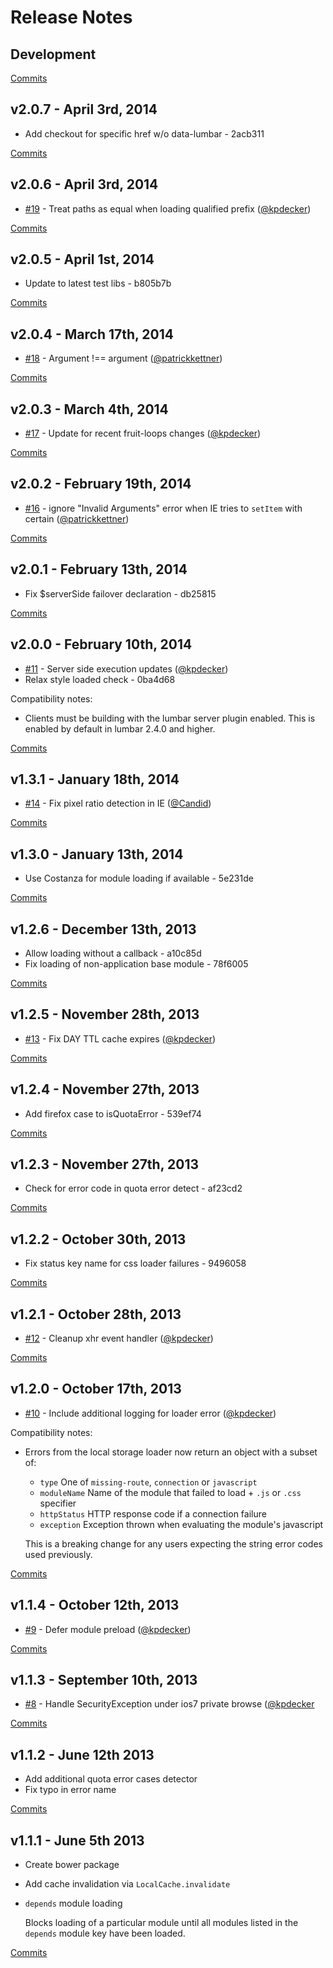 # Release Notes

## Development

[Commits](https://github.com/walmartlabs/lumbar-loader/compare/v2.0.7...master)

## v2.0.7 - April 3rd, 2014
- Add checkout for specific href w/o data-lumbar - 2acb311

[Commits](https://github.com/walmartlabs/lumbar-loader/compare/v2.0.6...v2.0.7)

## v2.0.6 - April 3rd, 2014
- [#19](https://github.com/walmartlabs/lumbar-loader/pull/19) - Treat paths as equal when loading qualified prefix ([@kpdecker](https://api.github.com/users/kpdecker))

[Commits](https://github.com/walmartlabs/lumbar-loader/compare/v2.0.5...v2.0.6)

## v2.0.5 - April 1st, 2014
- Update to latest test libs - b805b7b

[Commits](https://github.com/walmartlabs/lumbar-loader/compare/v2.0.4...v2.0.5)

## v2.0.4 - March 17th, 2014
- [#18](https://github.com/walmartlabs/lumbar-loader/pull/18) - Argument !== argument ([@patrickkettner](https://api.github.com/users/patrickkettner))

[Commits](https://github.com/walmartlabs/lumbar-loader/compare/v2.0.3...v2.0.4)

## v2.0.3 - March 4th, 2014
- [#17](https://github.com/walmartlabs/lumbar-loader/pull/17) - Update for recent fruit-loops changes ([@kpdecker](https://api.github.com/users/kpdecker))

[Commits](https://github.com/walmartlabs/lumbar-loader/compare/v2.0.2...v2.0.3)

## v2.0.2 - February 19th, 2014
- [#16](https://github.com/walmartlabs/lumbar-loader/pull/16) - ignore "Invalid Arguments" error when IE tries to `setItem` with certain ([@patrickkettner](https://api.github.com/users/patrickkettner))

[Commits](https://github.com/walmartlabs/lumbar-loader/compare/v2.0.1...v2.0.2)

## v2.0.1 - February 13th, 2014
- Fix $serverSide failover declaration - db25815

[Commits](https://github.com/walmartlabs/lumbar-loader/compare/v2.0.0...v2.0.1)

## v2.0.0 - February 10th, 2014
- [#11](https://github.com/walmartlabs/lumbar-loader/pull/11) - Server side execution updates ([@kpdecker](https://api.github.com/users/kpdecker))
- Relax style loaded check - 0ba4d68

Compatibility notes:
- Clients must be building with the lumbar server plugin enabled. This is enabled by default in lumbar 2.4.0 and higher.

[Commits](https://github.com/walmartlabs/lumbar-loader/compare/v1.3.1...v2.0.0)

## v1.3.1 - January 18th, 2014
- [#14](https://github.com/walmartlabs/lumbar-loader/pull/14) - Fix pixel ratio detection in IE ([@Candid](https://api.github.com/users/Candid))

[Commits](https://github.com/walmartlabs/lumbar-loader/compare/v1.3.0...v1.3.1)

## v1.3.0 - January 13th, 2014
- Use Costanza for module loading if available - 5e231de

[Commits](https://github.com/walmartlabs/lumbar-loader/compare/v1.2.6...v1.3.0)

## v1.2.6 - December 13th, 2013

- Allow loading without a callback - a10c85d
- Fix loading of non-application base module - 78f6005

[Commits](https://github.com/walmartlabs/lumbar-loader/compare/v1.2.5...v1.2.6)

## v1.2.5 - November 28th, 2013

- [#13](https://github.com/walmartlabs/lumbar-loader/pull/13) - Fix DAY TTL cache expires ([@kpdecker](https://api.github.com/users/kpdecker))

[Commits](https://github.com/walmartlabs/lumbar-loader/compare/v1.2.4...v1.2.5)

## v1.2.4 - November 27th, 2013

- Add firefox case to isQuotaError - 539ef74

[Commits](https://github.com/walmartlabs/lumbar-loader/compare/v1.2.3...v1.2.4)

## v1.2.3 - November 27th, 2013

- Check for error code in quota error detect - af23cd2

[Commits](https://github.com/walmartlabs/lumbar-loader/compare/v1.2.2...v1.2.3)

## v1.2.2 - October 30th, 2013

- Fix status key name for css loader failures - 9496058

[Commits](https://github.com/walmartlabs/lumbar-loader/compare/v1.2.1...v1.2.2)

## v1.2.1 - October 28th, 2013

- [#12](https://github.com/walmartlabs/lumbar-loader/pull/12) - Cleanup xhr event handler ([@kpdecker](https://api.github.com/users/kpdecker))

[Commits](https://github.com/walmartlabs/lumbar-loader/compare/v1.2.0...v1.2.1)

## v1.2.0 - October 17th, 2013

- [#10](https://github.com/walmartlabs/lumbar-loader/pull/10) - Include additional logging for loader error ([@kpdecker](https://api.github.com/users/kpdecker))

Compatibility notes:
- Errors from the local storage loader now return an object with a subset of:
  - `type` One of `missing-route`, `connection` or `javascript`
  - `moduleName` Name of the module that failed to load + `.js` or `.css` specifier
  - `httpStatus` HTTP response code if a connection failure
  - `exception` Exception thrown when evaluating the module's javascript

  This is a breaking change for any users expecting the string error codes used previously.

[Commits](https://github.com/walmartlabs/lumbar-loader/compare/v1.1.4...v1.2.0)

## v1.1.4 - October 12th, 2013

- [#9](https://github.com/walmartlabs/lumbar-loader/pull/9) - Defer module preload ([@kpdecker](https://api.github.com/users/kpdecker))

[Commits](https://github.com/walmartlabs/lumbar-loader/compare/v1.1.3...v1.1.4)

## v1.1.3 - September 10th, 2013

- [#8](https://github.com/walmartlabs/lumbar-loader/pull/8) - Handle SecurityException under ios7 private browse ([@kpdecker](https://api.github.com/users/kpdecker)

[Commits](https://github.com/walmartlabs/lumbar-loader/compare/v1.1.2...v1.1.3)

## v1.1.2 - June 12th 2013

- Add additional quota error cases detector
- Fix typo in error name

[Commits](https://github.com/walmartlabs/lumbar-loader/compare/v1.1.1...v1.1.2)

## v1.1.1 - June 5th 2013

- Create bower package
- Add cache invalidation via `LocalCache.invalidate`
- `depends` module loading

  Blocks loading of a particular module until all modules listed in the `depends` module key have been loaded.

[Commits](https://github.com/walmartlabs/lumbar-loader/compare/v1.1.0...v1.1.1)
